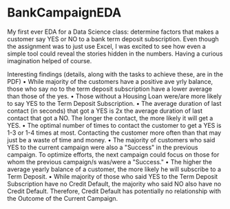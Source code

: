 # BankCampaignEDA
My first ever EDA for a Data Science class: determine factors that makes a customer say YES or NO to a bank term deposit subscription.
Even though the assignment was to just use Excel, I was excited to see how even a simple tool could reveal the stories hidden in the numbers. Having a curious imagination helped of course.

Interesting findings (details, along with the tasks to achieve these, are in the PDF)
• While majority of the customers have a positive ave yrly balance, those who say no to the term deposit subscription have a lower average than those of the yes.
• Those without a Housing Loan were/are more likely to say YES to the Term Deposit Subscription.
• The average duration of last contact (in seconds) that got a YES is 2x the average duration of last contact that got a NO. The longer the contact, the more likely it will get a YES.
• The optimal number of times to contact the customer to get a YES is 1-3 or 1-4 times at most. Contacting the customer more often than that may just be a waste of time and money.
• The majority of customers who said YES to the current campaign were also a "Success" in the previous campaign. To optimize efforts,  the next campaign could focus on those for whom the previous campaign/s was/were a "Success."
• The higher the average yearly balance of a customer, the more likely he will subscribe to a Term Deposit.
• While majority of those who said YES to the Term Deposit Subscription have no Credit Default, the majority who said NO also have no Credit Default. Therefore, Credit Default has potentially no relationship with the Outcome of the Current Campaign.

